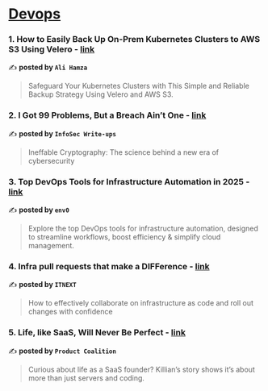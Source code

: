 
<h1><a href=https://medium.com/tag/devops/recommended target="_blank" rel="noopener noreferrer">Devops</a></h1>
<h3>1. How to Easily Back Up On-Prem Kubernetes Clusters to AWS S3 Using Velero - <a href="https://medium.com/@ali_hamza/how-to-easily-back-up-on-prem-kubernetes-clusters-to-aws-s3-using-velero-612dc9b03cef" target="_blank" rel="noopener noreferrer">link</a></h3>

✍️ **posted by `Ali Hamza`**

<blockquote>Safeguard Your Kubernetes Clusters with This Simple and Reliable Backup Strategy Using Velero and AWS S3.</blockquote>

<h3>2. I Got 99 Problems, But a Breach Ain’t One - <a href="https://medium.com/bugbountywriteup/i-got-99-problems-but-a-breach-aint-one-1446ba45d2ca" target="_blank" rel="noopener noreferrer">link</a></h3>

✍️ **posted by `InfoSec Write-ups`**

<blockquote>Ineffable Cryptography: The science behind a new era of cybersecurity</blockquote>

<h3>3. Top DevOps Tools for Infrastructure Automation in 2025 - <a href="https://medium.com/env0/top-devops-tools-for-infrastructure-automation-in-2025-cae2288e8314" target="_blank" rel="noopener noreferrer">link</a></h3>

✍️ **posted by `env0`**

<blockquote>Explore the top DevOps tools for infrastructure automation, designed to streamline workflows, boost efficiency & simplify cloud management.</blockquote>

<h3>4. Infra pull requests that make a DIFFerence - <a href="https://medium.com/itnext/infra-pull-requests-that-make-a-difference-9f363808fe52" target="_blank" rel="noopener noreferrer">link</a></h3>

✍️ **posted by `ITNEXT`**

<blockquote>How to effectively collaborate on infrastructure as code and roll out changes with confidence</blockquote>

<h3>5. Life, like SaaS, Will Never Be Perfect - <a href="https://medium.com/managing-digital-products/life-like-saas-will-never-be-perfect-d1ef04b60109" target="_blank" rel="noopener noreferrer">link</a></h3>

✍️ **posted by `Product Coalition`**

<blockquote>Curious about life as a SaaS founder? Killian’s story shows it’s about more than just servers and coding.</blockquote>

